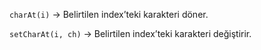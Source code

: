 `charAt(i)` → Belirtilen index’teki karakteri döner.

`setCharAt(i, ch)` → Belirtilen index’teki karakteri değiştirir.